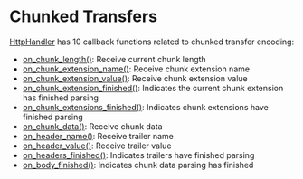 # Chunked Transfers

[HttpHandler](http://www.metatomic.io/docs/api/http_box/http1/trait.HttpHandler.html) has 10 callback
functions related to chunked transfer encoding:

- [on_chunk_length()](http://www.metatomic.io/docs/api/http_box/http1/trait.HttpHandler.html#method.on_chunk_length): Receive current chunk length
- [on_chunk_extension_name()](http://www.metatomic.io/docs/api/http_box/http1/trait.HttpHandler.html#method.on_chunk_extension_name): Receive chunk extension name
- [on_chunk_extension_value()](http://www.metatomic.io/docs/api/http_box/http1/trait.HttpHandler.html#method.on_chunk_extension_value): Receive chunk extension value
- [on_chunk_extension_finished()](http://www.metatomic.io/docs/api/http_box/http1/trait.HttpHandler.html#method.on_chunk_extension_finished): Indicates the current chunk extension has finished parsing
- [on_chunk_extensions_finished()](http://www.metatomic.io/docs/api/http_box/http1/trait.HttpHandler.html#method.on_chunk_extensions_finished): Indicates chunk extensions have finished parsing
- [on_chunk_data()](http://www.metatomic.io/docs/api/http_box/http1/trait.HttpHandler.html#method.on_chunk_data): Receive chunk data
- [on_header_name()](http://www.metatomic.io/docs/api/http_box/http1/trait.HttpHandler.html#method.on_header_name): Receive trailer name
- [on_header_value()](http://www.metatomic.io/docs/api/http_box/http1/trait.HttpHandler.html#method.on_header_value): Receive trailer value
- [on_headers_finished()](http://www.metatomic.io/docs/api/http_box/http1/trait.HttpHandler.html#method.on_headers_finished): Indicates trailers have finished parsing
- [on_body_finished()](http://www.metatomic.io/docs/api/http_box/http1/trait.HttpHandler.html#method.on_body_finished): Indicates chunk data parsing has finished
